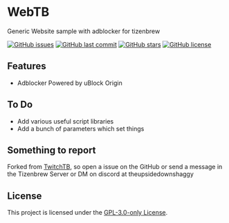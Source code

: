 # WebTB
Generic Website sample with adblocker for tizenbrew

[![GitHub issues](https://img.shields.io/github/issues/alexnolan/webtb.svg)](https://github.com/alexnolan/webtb/issues)
[![GitHub last commit](https://img.shields.io/github/last-commit/alexnolan/webtb.svg)](https://github.com/alexnolan/webtb/commits)
[![GitHub stars](https://img.shields.io/github/stars/alexnolan/webtb.svg)](https://github.com/alexnolan/webtb)
[![GitHub license](https://img.shields.io/github/license/alexnolan/webtb.svg)](https://github.com/alexnolan/webtb/blob/master/LICENSE)

## Features

* Adblocker Powered by uBlock Origin

## To Do

* Add various useful script libraries
* Add a bunch of parameters which set things

## Something to report

Forked from [TwitchTB](https://github.com/owen-the-kid/TwitchTB), so open a issue on the GitHub or send a message in the Tizenbrew Server or DM on discord at theupsidedownshaggy 

## License

This project is licensed under the [GPL-3.0-only License](https://github.com/alexnolan/webtb/blob/master/LICENSE).
